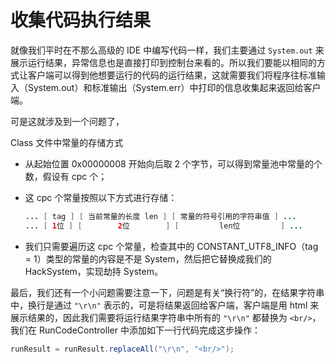 # 收集代码执行结果



就像我们平时在不那么高级的 IDE 中编写代码一样，我们主要通过 `System.out` 来展示运行结果，异常信息也是直接打印到控制台来看的。所以我们要能以相同的方式让客户端可以得到他想要运行的代码的运行结果，这就需要我们将程序往标准输入（System.out）和标准输出（System.err）中打印的信息收集起来返回给客户端。

可是这就涉及到一个问题了，





Class 文件中常量的存储方式

- 从起始位置 0x00000008 开始向后取 2 个字节，可以得到常量池中常量的个数，假设有 cpc 个；

- 这 cpc 个常量按照以下方式进行存储：

	```java
	... [ tag ] [ 当前常量的长度 len ] [ 常量的符号引用的字符串值 ] ...
	... [ 1位 ] [        2位        ] [         len位         ] ...
	```

- 我们只需要遍历这 cpc 个常量，检查其中的 CONSTANT_UTF8_INFO（tag = 1）类型的常量的内容是不是 System，然后把它替换成我们的 HackSystem，实现劫持 System。





最后，我们还有一个小问题需要注意一下，问题是有关“换行符”的，在结果字符串中，换行是通过 `"\r\n"` 表示的，可是将结果返回给客户端，客户端是用 html 来展示结果的，因此我们需要将运行结果字符串中所有的 `"\r\n"` 都替换为 `<br/>`，我们在 RunCodeController 中添加如下一行代码完成这步操作：

```java
runResult = runResult.replaceAll("\r\n", "<br/>");
```

